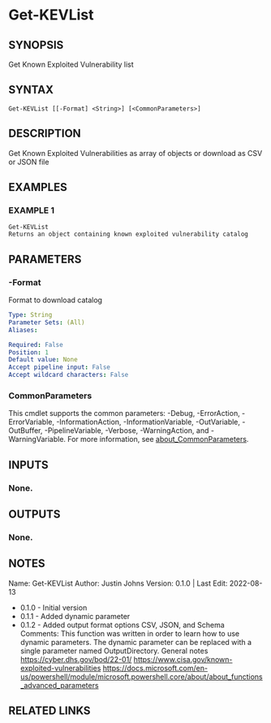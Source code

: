 # Get-KEVList

## SYNOPSIS
Get Known Exploited Vulnerability list

## SYNTAX

```
Get-KEVList [[-Format] <String>] [<CommonParameters>]
```

## DESCRIPTION
Get Known Exploited Vulnerabilities as array of objects or download as
CSV or JSON file

## EXAMPLES

### EXAMPLE 1
```
Get-KEVList
Returns an object containing known exploited vulnerability catalog
```

## PARAMETERS

### -Format
Format to download catalog

```yaml
Type: String
Parameter Sets: (All)
Aliases:

Required: False
Position: 1
Default value: None
Accept pipeline input: False
Accept wildcard characters: False
```

### CommonParameters
This cmdlet supports the common parameters: -Debug, -ErrorAction, -ErrorVariable, -InformationAction, -InformationVariable, -OutVariable, -OutBuffer, -PipelineVariable, -Verbose, -WarningAction, and -WarningVariable. For more information, see [about_CommonParameters](http://go.microsoft.com/fwlink/?LinkID=113216).

## INPUTS

### None.
## OUTPUTS

### None.
## NOTES
Name:     Get-KEVList
Author:   Justin Johns
Version:  0.1.0 | Last Edit: 2022-08-13
- 0.1.0 - Initial version
- 0.1.1 - Added dynamic parameter
- 0.1.2 - Added output format options CSV, JSON, and Schema
Comments: This function was written in order to learn how to use dynamic
parameters.
The dynamic parameter can be replaced with a single
parameter named OutputDirectory.
General notes
https://cyber.dhs.gov/bod/22-01/
https://www.cisa.gov/known-exploited-vulnerabilities
https://docs.microsoft.com/en-us/powershell/module/microsoft.powershell.core/about/about_functions_advanced_parameters

## RELATED LINKS
